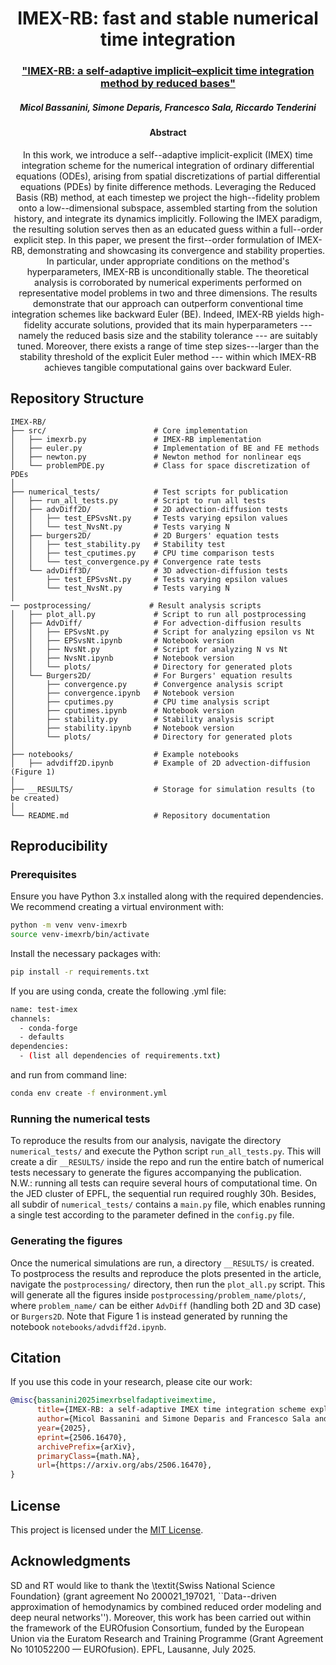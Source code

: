<h1 align="center"> IMEX-RB: fast and stable numerical time integration </h1>

<h3 align="center"> <a href="https://arxiv.org/"> "IMEX-RB: a self-adaptive implicit–explicit time integration method by reduced bases" </a>  </h3>

<h5 align="center">  Micol Bassanini, Simone Deparis, Francesco Sala, Riccardo Tenderini </h5>


<h4 align="center">  Abstract </h4>

<p align="center">  In this work, we introduce a self--adaptive implicit-explicit (IMEX) time integration scheme for the numerical integration of ordinary differential equations (ODEs), arising from spatial discretizations of partial differential equations (PDEs) by finite difference methods. Leveraging the Reduced Basis (RB) method, at each timestep we project the high--fidelity problem onto a low--dimensional subspace, assembled starting from the solution history, and integrate its dynamics implicitly. Following the IMEX paradigm, the resulting solution serves then as an educated guess within a full--order explicit step. In this paper, we present the first--order formulation of IMEX-RB, demonstrating and showcasing its convergence and stability properties. In particular, under appropriate conditions on the method's hyperparameters, IMEX-RB is unconditionally stable. The theoretical analysis is corroborated by numerical experiments performed on representative model problems in two and three dimensions. The results demonstrate that our approach can outperform conventional time integration schemes like backward Euler (BE). Indeed, IMEX-RB yields high-fidelity accurate solutions, provided that its main hyperparameters ---namely the reduced basis size and the stability tolerance --- are suitably tuned. Moreover, there exists a range of time step sizes---larger than the stability threshold of the explicit Euler method --- within which IMEX-RB achieves tangible computational gains over backward Euler. </p>

## Repository Structure

```
IMEX-RB/
├── src/                        # Core implementation
│   ├── imexrb.py               # IMEX-RB implementation
│   ├── euler.py                # Implementation of BE and FE methods
│   ├── newton.py               # Newton method for nonlinear eqs
│   └── problemPDE.py           # Class for space discretization of PDEs
│
├── numerical_tests/            # Test scripts for publication
│   ├── run_all_tests.py        # Script to run all tests
│   ├── advDiff2D/              # 2D advection-diffusion tests
│   │   ├── test_EPSvsNt.py     # Tests varying epsilon values
│   │   └── test_NvsNt.py       # Tests varying N
│   ├── burgers2D/              # 2D Burgers' equation tests
│   │   ├── test_stability.py   # Stability test
│   │   ├── test_cputimes.py    # CPU time comparison tests
│   │   └── test_convergence.py # Convergence rate tests
│   └── advDiff3D/              # 3D advection-diffusion tests
│       ├── test_EPSvsNt.py     # Tests varying epsilon values
│       └── test_NvsNt.py       # Tests varying N
│
── postprocessing/             # Result analysis scripts
│   ├── plot_all.py             # Script to run all postprocessing
│   ├── AdvDiff/                # For advection-diffusion results
│   │   ├── EPSvsNt.py          # Script for analyzing epsilon vs Nt
│   │   ├── EPSvsNt.ipynb       # Notebook version
│   │   ├── NvsNt.py            # Script for analyzing N vs Nt
│   │   ├── NvsNt.ipynb         # Notebook version
│   │   └── plots/              # Directory for generated plots
│   └── Burgers2D/              # For Burgers' equation results
│       ├── convergence.py      # Convergence analysis script
│       ├── convergence.ipynb   # Notebook version
│       ├── cputimes.py         # CPU time analysis script
│       ├── cputimes.ipynb      # Notebook version
│       ├── stability.py        # Stability analysis script
│       ├── stability.ipynb     # Notebook version
│       └── plots/              # Directory for generated plots
│
├── notebooks/                  # Example notebooks
│   ├── advdiff2D.ipynb         # Example of 2D advection-diffusion (Figure 1)
│   
├── __RESULTS/                  # Storage for simulation results (to be created)
│
└── README.md                   # Repository documentation   
```

## Reproducibility

### Prerequisites

Ensure you have Python 3.x installed along with the required dependencies.
We recommend creating a virtual environment with:

```bash
python -m venv venv-imexrb
source venv-imexrb/bin/activate  
```

Install the necessary packages with:

```bash
pip install -r requirements.txt
```

If you are using conda, create the following .yml file:
```bash
name: test-imex
channels:
  - conda-forge
  - defaults
dependencies:
  - (list all dependencies of requirements.txt)
```
and run from command line:
```bash
conda env create -f environment.yml
```
### Running the numerical tests

To reproduce the results from our analysis, navigate the directory `numerical_tests/` and execute the Python script `run_all_tests.py`. This will create a dir `__RESULTS/` inside the repo and run the entire batch of numerical tests necessary to generate the figures accompanying the publication. N.W.: running all tests can require several hours of computational time. On the JED cluster of EPFL, the sequential run required roughly 30h. Besides, all subdir of `numerical_tests/` contains a `main.py` file, which enables running a single test according to the parameter defined in the `config.py` file.

### Generating the figures

Once the numerical simulations are run, a directory `__RESULTS/` is created. To postprocess the results and reproduce the plots presented in the article, navigate the `postprocessing/` directory, then run the `plot_all.py` script. This will generate all the figures inside `postprocessing/problem_name/plots/`, where `problem_name/` can be either `AdvDiff` (handling both 2D and 3D case) or `Burgers2D`. Note that Figure 1 is instead generated by running the notebook `notebooks/advdiff2d.ipynb`.

## Citation

If you use this code in your research, please cite our work:

```bibtex
@misc{bassanini2025imexrbselfadaptiveimextime,
      title={IMEX-RB: a self-adaptive IMEX time integration scheme exploiting the RB method}, 
      author={Micol Bassanini and Simone Deparis and Francesco Sala and Riccardo Tenderini},
      year={2025},
      eprint={2506.16470},
      archivePrefix={arXiv},
      primaryClass={math.NA},
      url={https://arxiv.org/abs/2506.16470}, 
}
```

## License

This project is licensed under the [MIT License](LICENSE).

## Acknowledgments

SD and RT would like to thank the \textit{Swiss National Science Foundation} (grant agreement No 200021\_197021, ``Data--driven approximation
of hemodynamics by combined reduced order modeling and deep neural networks''). Moreover, this work has been carried out within the framework of the EUROfusion Consortium, funded by the European Union via the Euratom Research and Training Programme (Grant Agreement No 101052200 — EUROfusion). EPFL, Lausanne, July 2025.
